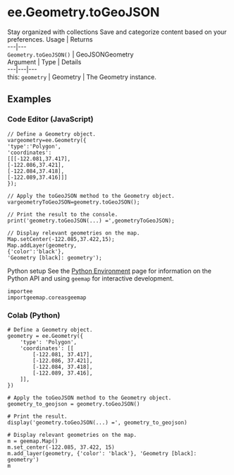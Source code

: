  
#  ee.Geometry.toGeoJSON
Stay organized with collections  Save and categorize content based on your preferences. 
Usage | Returns  
---|---  
`Geometry.toGeoJSON()` | GeoJSONGeometry  
Argument | Type | Details  
---|---|---  
this: `geometry` | Geometry | The Geometry instance.  
## Examples
### Code Editor (JavaScript)
```
// Define a Geometry object.
vargeometry=ee.Geometry({
'type':'Polygon',
'coordinates':
[[[-122.081,37.417],
[-122.086,37.421],
[-122.084,37.418],
[-122.089,37.416]]]
});

// Apply the toGeoJSON method to the Geometry object.
vargeometryToGeoJSON=geometry.toGeoJSON();

// Print the result to the console.
print('geometry.toGeoJSON(...) =',geometryToGeoJSON);

// Display relevant geometries on the map.
Map.setCenter(-122.085,37.422,15);
Map.addLayer(geometry,
{'color':'black'},
'Geometry [black]: geometry');
```

Python setup
See the [ Python Environment](https://developers.google.com/earth-engine/guides/python_install) page for information on the Python API and using `geemap` for interactive development.
```
importee
importgeemap.coreasgeemap
```

### Colab (Python)
```
# Define a Geometry object.
geometry = ee.Geometry({
    'type': 'Polygon',
    'coordinates': [[
        [-122.081, 37.417],
        [-122.086, 37.421],
        [-122.084, 37.418],
        [-122.089, 37.416],
    ]],
})

# Apply the toGeoJSON method to the Geometry object.
geometry_to_geojson = geometry.toGeoJSON()

# Print the result.
display('geometry.toGeoJSON(...) =', geometry_to_geojson)

# Display relevant geometries on the map.
m = geemap.Map()
m.set_center(-122.085, 37.422, 15)
m.add_layer(geometry, {'color': 'black'}, 'Geometry [black]: geometry')
m
```

